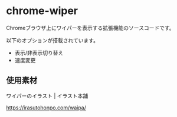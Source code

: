 # chrome-wiper
Chromeブラウザ上にワイパーを表示する拡張機能のソースコードです。

以下のオプションが搭載されています。
- 表示/非表示切り替え
- 速度変更

## 使用素材
ワイパーのイラスト | イラスト本舗

https://irasutohonpo.com/waipa/
